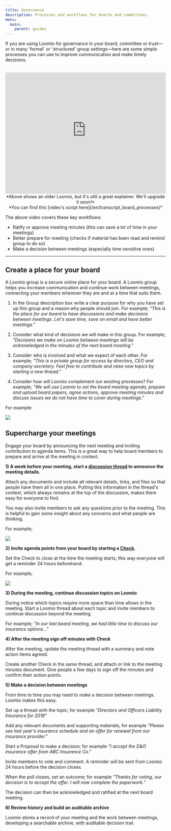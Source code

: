 ```yaml
---
title: Governance
description: Processes and workflows for boards and committees.
menu:
  main:
    parent: guides
---
```


If you are using Loomio for governance in your board, committee or trust—or in many 'formal' or 'structured' group settings—here are some simple processes you can use to improve communication and make timely decisions.

<br>

<iframe width="100%" height="380px" src="https://www.youtube-nocookie.com/embed/FITqrhLuh8I" frameborder="0" allowfullscreen></iframe>
<center>*Above shows an older Loomio, but it's still a great explainer. We'll upgrade it soon!*<br />*You can find this [video's script here](/en/transcript_board_processes)*</center>

The above video covers these key workflows:

- Ratify or approve meeting minutes (this can save a lot of time in your meetings)
- Better prepare for meeting (checks if material has been read and remind group to do so)
- Make a decision between meetings (especially time sensitive ones)

---

## Create a place for your board

A Loomio group is a secure online place for your board. A Loomio group helps you increase communication and continue work between meetings, connecting your members wherever they are and at a time that suits them.


1) In the Group description box write a clear purpose for why you have set up this group and a reason why people should join.
For example; *"This is the place for our board to have discussions and make decisions between meetings. Let's save time, save on email and have better meetings."*

2) Consider what kind of decisions we will make in this group.
For example; _"Decisions we make on Loomio between meetings will be acknowledged in the minutes of the next board meeting."_

3) Consider who is involved and what we expect of each other.
For example; _"This is a private group for access by directors, CEO and company secretary. Feel free to contribute and raise new topics by starting a new thread."_

4) Consider how will Loomio complement our existing processes?
For example; _"We will use Loomio to set the board meeting agenda, prepare and upload board papers, agree actions, approve meeting minutes and discuss issues we do not have time to cover during meetings."_

For example:

![](../gov_guide1.png)

## Supercharge your meetings

Engage your board by announcing the next meeting and inviting contribution to agenda items.  This is a great way to help board members to prepare and arrive at the meeting in context.

**1) A week before your meeting, start a [discussion thread](/en/user_manual/discussion_threads/starting_threads/) to announce the meeting details.**

Attach any documents and include all relevant details, links, and files so that people have them all in one place. Putting this information in the thread's context, which always remains at the top of the discussion, makes them easy for everyone to find.

You may also invite members to ask any questions prior to the meeting.  This is helpful to gain some insight about any concerns and what people are thinking.

For example;

![](../gov_guide2.png)

**2) Invite agenda points from your board by starting a [Check](/en/user_manual/polls/proposal_types/#check).**

Set the Check to close at the time the meeting starts; this way everyone will get a reminder 24 hours beforehand.

For example;

![](../gov_guide3.png)

**3) During the meeting, continue discussion topics on Loomio**

During notice which topics require more space than time allows in the meeting.  Start a Loomio thread about each topic and invite members to continue discussion beyond the meeting.

For example; _"In our last board meeting, we had little time to discuss our insurance options…"_

**4) After the meeting sign off minutes with Check**

After the meeting, update the meeting thread with a summary and note action items agreed.

Create another Check in the same thread, and attach or link to the meeting minutes document. Give people a few days to sign off the minutes and confirm their action points.

**5) Make a decision between meetings**

From time to time you may need to make a decision between meetings.  Loomio makes this easy.

Set up a thread with the topic; for example _"Directors and Officers Liability Insurance for 2019"_

Add any relevant documents and supporting materials; for example _"Please see last year's insurance schedule and an offer for renewal from our insurance provider."_  

Start a Proposal to make a decision; for example _"I accept the D&O insurance offer from ABC Insurance Co."_

Invite members to vote and comment.  A reminder will be sent from Loomio 24 hours before the decision closes.

When the poll closes, set an outcome; for example _"Thanks for voting, our decision is to accept the offer. I will now complete the paperwork."_

The decision can then be acknowledged and ratified at the next board meeting.

**6) Review history and build an auditable archive**

Loomio stores a record of your meeting and the work between meetings, developing a searchable archive, with auditable decision trail.
